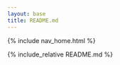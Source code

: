 ```yaml
---
layout: base 
title: README.md
---
```

{% include nav_home.html %}

{% include_relative README.md %}